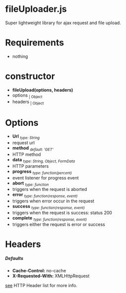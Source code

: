 # fileUploader.js
Super lightweight library for ajax request and file upload.
# Requirements
* nothing

# constructor
- **fileUpload(options, headers)** 
 - options <sub>| Object</sub>
 - headers <sub>| Object</sub>

# Options
- **Url** <sub>*type: String*</sub>
 - request url
- **method** <sub> *default: 'GET'*</sub>
 - HTTP method
- **data**  <sub>*type: String, Object, FormData*</sub>
 - HTTP parameters
- **progress** <sub> *type: function(percent)*</sub>
 - event listener for progress event
- **abort**  <sub>*type: function*</sub>
 - triggers when the request is aborted
- **error** <sub>*type: function(response, event)*</sub>
 - triggers when error occur in the request
- **success** <sub>*type: function(response, event)*</sub>
 - triggers when the request is success: status 200
- **complete** <sub>*type: function(response, event)*</sub>
 - triggers either the request is error or success

# Headers

##### Defaults
- **Cache-Control:** no-cache
- **X-Requested-With:** XMLHttpRequest
 
 [see][1] HTTP Header list for more info.


[1]: https://en.wikipedia.org/wiki/List_of_HTTP_header_fields
  
